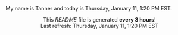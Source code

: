 My name is Tanner and today is Thursday, January 11, 1:20 PM EST.

<p align="center">This <i>README</i> file is generated <b>every 3 hours</b>!</br>Last refresh: Thursday, January 11, 1:20 PM EST<br /></p>
